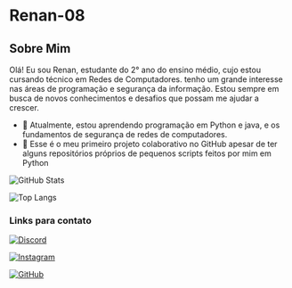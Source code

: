 # Renan-08

## Sobre Mim

Olá! Eu sou Renan, estudante do 2° ano do ensino médio, cujo estou cursando técnico em Redes de Computadores. tenho um grande interesse nas áreas de programação e segurança da informação. Estou sempre em busca de novos conhecimentos e desafios que possam me ajudar a crescer.

- 🌱 Atualmente, estou aprendendo programação em Python e java, e os fundamentos de segurança de redes de computadores.
- 🔭 Esse é o meu primeiro projeto colaborativo no GitHub apesar de ter alguns repositórios próprios de pequenos scripts feitos por mim em Python

![GitHub Stats](https://github-readme-stats.vercel.app/api?username=Renan-08&theme=highcontrast&bg_color=2A8DC3&border_color=FFB300&show_icons=true&icon_color=FFB300&title_color=FFB300&text_color=FFF)

![Top Langs](https://github-readme-stats-git-masterrstaa-rickstaa.vercel.app/api/top-langs/?username=Renan-08&layout=compact&bg_color=2A8DC3&border_color=FFB300&title_color=FFB300&text_color=FFF)


### Links para contato
[![Discord](https://img.shields.io/badge/Discord-7289DA?style=for-the-badge&logo=discord&logoColor=white)](https://discord.com/channels/@renan_marques/)

[![Instagram](https://img.shields.io/badge/-Instagram-%23E4405F?style=for-the-badge&logo=instagram&logoColor=white)](https://www.instagram.com/renan_marques321/)

[![GitHub](https://img.shields.io/badge/GitHub-100000?style=for-the-badge&logo=github&logoColor=white)](https://github.com/Renan-08)
<!---
Renan-08/Renan-08 is a ✨ special ✨ repository because its `README.md` (this file) appears on your GitHub profile.
You can click the Preview link to take a look at your changes.
--->
